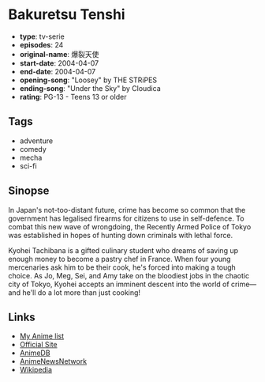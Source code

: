 # Bakuretsu Tenshi

-   **type**: tv-serie
-   **episodes**: 24
-   **original-name**: 爆裂天使
-   **start-date**: 2004-04-07
-   **end-date**: 2004-04-07
-   **opening-song**: "Loosey" by THE STRiPES
-   **ending-song**: "Under the Sky" by Cloudica
-   **rating**: PG-13 - Teens 13 or older

## Tags

-   adventure
-   comedy
-   mecha
-   sci-fi

## Sinopse

In Japan's not-too-distant future, crime has become so common that the government has legalised firearms for citizens to use in self-defence. To combat this new wave of wrongdoing, the Recently Armed Police of Tokyo was established in hopes of hunting down criminals with lethal force.

Kyohei Tachibana is a gifted culinary student who dreams of saving up enough money to become a pastry chef in France. When four young mercenaries ask him to be their cook, he's forced into making a tough choice. As Jo, Meg, Sei, and Amy take on the bloodiest jobs in the chaotic city of Tokyo, Kyohei accepts an imminent descent into the world of crime—and he'll do a lot more than just cooking!

## Links

-   [My Anime list](https://myanimelist.net/anime/109/Bakuretsu_Tenshi)
-   [Official Site](http://www.imagicatv.jp/content/bakuten/TV/top.html)
-   [AnimeDB](http://anidb.info/perl-bin/animedb.pl?show=anime&aid=1536)
-   [AnimeNewsNetwork](http://www.animenewsnetwork.com/encyclopedia/anime.php?id=3560)
-   [Wikipedia](http://en.wikipedia.org/wiki/Bakuretsu_Tenshi)
